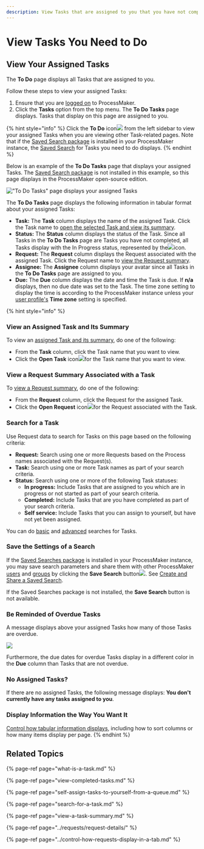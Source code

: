 ```yaml
---
description: View Tasks that are assigned to you that you have not completed.
---
```


# View Tasks You Need to Do

## View Your Assigned Tasks

The **To Do** page displays all Tasks that are assigned to you.

Follow these steps to view your assigned Tasks:

1. Ensure that you are [logged on](../log-in.md#log-in) to ProcessMaker.
2. Click the **Tasks** option from the top menu. The **To Do Tasks** page displays. Tasks that display on this page are assigned to you.

{% hint style="info" %}
Click the **To Do** icon![](../../.gitbook/assets/to-do-icon-tasks.png) from the left sidebar to view your assigned Tasks when you are viewing other Task-related pages. Note that if the [Saved Search package](../../package-development-distribution/package-a-connector/saved-searches-package.md) is installed in your ProcessMaker instance, the [Saved Search](../save-and-share-request-and-task-related-searches/what-is-a-saved-search.md) for Tasks you need to do displays.
{% endhint %}

Below is an example of the **To Do Tasks** page that displays your assigned Tasks. The [Saved Search package](../../package-development-distribution/package-a-connector/saved-searches-package.md) is not installed in this example, so this page displays in the ProcessMaker open-source edition.

![&quot;To Do Tasks&quot; page displays your assigned Tasks](../../.gitbook/assets/to-do-tasks-page.png)

The **To Do Tasks** page displays the following information in tabular format about your assigned Tasks:

* **Task:** The **Task** column displays the name of the assigned Task. Click the Task name to [open the selected Task and view its summary](view-a-task-summary.md#summary-for-an-assigned-task).
* **Status:** The **Status** column displays the status of the Task. Since all Tasks in the **To Do Tasks** page are Tasks you have not completed, all Tasks display with the In Progress status, represented by the![](../../.gitbook/assets/in-progress-status-icon-requests.png)icon.
* **Request:** The **Request** column displays the Request associated with the assigned Task. Click the Request name to [view the Request summary](../requests/request-details/).
* **Assignee:** The **Assignee** column displays your avatar since all Tasks in the **To Do Tasks** page are assigned to you.
* **Due:** The **Due** column displays the date and time the Task is due. If **n/a** displays, then no due date was set to the Task. The time zone setting to display the time is according to the ProcessMaker instance unless your [user profile's](../profile-settings.md#change-your-profile-settings) **Time zone** setting is specified.

{% hint style="info" %}
### View an Assigned Task and Its Summary

To view an [assigned Task and its summary](view-a-task-summary.md#summary-for-an-assigned-task), do one of the following:

* From the **Task** column, click the Task name that you want to view.
* Click the **Open Task** icon![](../../.gitbook/assets/open-request-icon-requests.png)for the Task name that you want to view.

### View a Request Summary Associated with a Task

To [view a Request summary](../requests/request-details/), do one of the following:

* From the **Request** column, click the Request for the assigned Task.
* Click the **Open Request** icon![](../../.gitbook/assets/open-request-icon-assigned-tasks.png)for the Request associated with the Task.

### Search for a Task

Use Request data to search for Tasks on this page based on the following criteria:

* **Request:** Search using one or more Requests based on the Process names associated with the Request\(s\).
* **Task:** Search using one or more Task names as part of your search criteria.
* **Status:** Search using one or more of the following Task statuses:
  * **In progress:** Include Tasks that are assigned to you which are in progress or not started as part of your search criteria.
  * **Completed:** Include Tasks that are you have completed as part of your search criteria.
  * **Self service:** Include Tasks that you can assign to yourself, but have not yet been assigned.

You can do [basic](search-for-a-task.md#basic-search-for-a-task) and [advanced](search-for-a-task.md#advanced-search-for-a-task) searches for Tasks.

### Save the Settings of a Search

If the [Saved Searches package](../../package-development-distribution/package-a-connector/saved-searches-package.md) is installed in your ProcessMaker instance, you may save search parameters and share them with other ProcessMaker [users](../../processmaker-administration/add-users/what-is-a-user.md) and [groups](../../processmaker-administration/assign-groups-to-users/what-is-a-group.md) by clicking the **Save Search** button![](../../.gitbook/assets/save-search-button-requests-tasks.png). See [Create and Share a Saved Search](../save-and-share-request-and-task-related-searches/view-saved-searches-that-are-shared-with-you/create-and-share-a-saved-search.md).

If the Saved Searches package is not installed, the **Save Search** button is not available.

### Be Reminded of Overdue Tasks

A message displays above your assigned Tasks how many of those Tasks are overdue.  

![](../../.gitbook/assets/assigned-to-do-tasks-overdue-tasks.png)

Furthermore, the due dates for overdue Tasks display in a different color in the **Due** column than Tasks that are not overdue.

### No Assigned Tasks?

If there are no assigned Tasks, the following message displays: **You don't currently have any tasks assigned to you**.

### Display Information the Way You Want It

[Control how tabular information displays](../control-how-requests-display-in-a-tab.md), including how to sort columns or how many items display per page.
{% endhint %}

## Related Topics

{% page-ref page="what-is-a-task.md" %}

{% page-ref page="view-completed-tasks.md" %}

{% page-ref page="self-assign-tasks-to-yourself-from-a-queue.md" %}

{% page-ref page="search-for-a-task.md" %}

{% page-ref page="view-a-task-summary.md" %}

{% page-ref page="../requests/request-details/" %}

{% page-ref page="../control-how-requests-display-in-a-tab.md" %}

